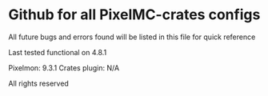 # Github for all PixelMC-crates configs

All future bugs and errors found will be listed in this file for quick reference

Last tested functional on 4.8.1

Pixelmon: 9.3.1
Crates plugin: N/A

All rights reserved

